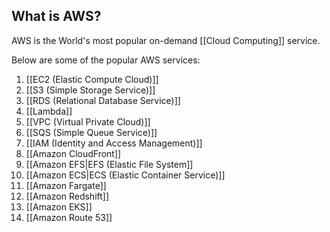 ## What is AWS?
AWS is the World's most popular on-demand [[Cloud Computing]] service.

Below are some of the popular AWS services:

1. [[EC2 (Elastic Compute Cloud)]]
2. [[S3 (Simple Storage Service)]]
3. [[RDS (Relational Database Service)]]
4. [[Lambda]]
5. [[VPC (Virtual Private Cloud)]]
6. [[SQS (Simple Queue Service)]]
7. [[IAM (Identity and Access Management)]]
8. [[Amazon CloudFront]]
9. [[Amazon EFS|EFS (Elastic File System]]
10. [[Amazon ECS|ECS (Elastic Container Service)]]
11. [[Amazon Fargate]]
12. [[Amazon Redshift]]
13. [[Amazon EKS]]
14. [[Amazon Route 53]]